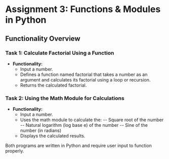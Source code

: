 # Assignment 3: Functions & Modules in Python 

## Functionality Overview

### Task 1: Calculate Factorial Using a Function 

- **Functionality:** 
  - Input a number.
  - Defines a function named factorial that takes a number as an argument and calculates its factorial using a loop or recursion.
  - Returns the calculated factorial.

### Task 2: Using the Math Module for Calculations

- **Functionality:**
  - Input a number.
  - Uses the math module to calculate the:
    -- Square root of the number
    -- Natural logarithm (log base e) of the number
    -- Sine of the number (in radians)
  - Displays the calculated results.


Both programs are written in Python and require user input to function properly.
